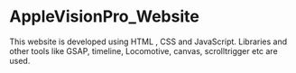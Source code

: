# AppleVisionPro_Website
This website is developed using HTML , CSS and JavaScript. Libraries and other tools like GSAP, timeline, Locomotive, canvas, scrolltrigger etc are used.
